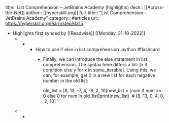 title:: List Comprehension – JetBrains Academy (highlights)
deck:: [[Across-the-Net]]
author:: [[hyperskill.org]]
full-title:: "List Comprehension – JetBrains Academy"
category:: #articles
url:: https://hyperskill.org/learn/step/6315

- Highlights first synced by [[Readwise]] [[Monday, 31-10-2022]]
	- -
		- How to use if else in list comprehension .python #flashcard
			- Finally, we can introduce the else statement in list comprehension. The syntax here differs a bit: [x if condition else y for x in some_iterable]. Using this, we can, for example, get 0 in a new list for each negative number in the old list:
			  
			  old_list = [8, 13, -7, 4, -9, 2, 10]new_list = [num if num >= 0 else 0 for num in old_list]print(new_list)  # [8, 13, 0, 4, 0, 2, 10]
	- -